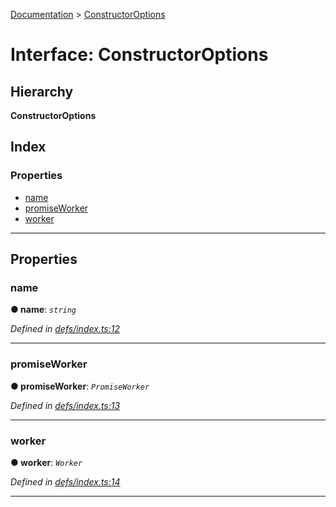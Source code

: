 [Documentation](../README.md) > [ConstructorOptions](../interfaces/constructoroptions.md)

# Interface: ConstructorOptions

## Hierarchy

**ConstructorOptions**

## Index

### Properties

* [name](constructoroptions.md#name)
* [promiseWorker](constructoroptions.md#promiseworker)
* [worker](constructoroptions.md#worker)

---

## Properties

<a id="name"></a>

###  name

**● name**: *`string`*

*Defined in [defs/index.ts:12](https://github.com/dylanaubrey/cachemap/blob/0d04822/packages/core-worker/src/defs/index.ts#L12)*

___
<a id="promiseworker"></a>

###  promiseWorker

**● promiseWorker**: *`PromiseWorker`*

*Defined in [defs/index.ts:13](https://github.com/dylanaubrey/cachemap/blob/0d04822/packages/core-worker/src/defs/index.ts#L13)*

___
<a id="worker"></a>

###  worker

**● worker**: *`Worker`*

*Defined in [defs/index.ts:14](https://github.com/dylanaubrey/cachemap/blob/0d04822/packages/core-worker/src/defs/index.ts#L14)*

___

